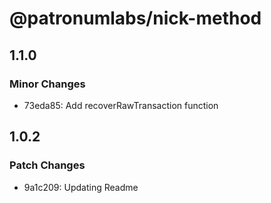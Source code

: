 # @patronumlabs/nick-method

## 1.1.0

### Minor Changes

-   73eda85: Add recoverRawTransaction function

## 1.0.2

### Patch Changes

-   9a1c209: Updating Readme
